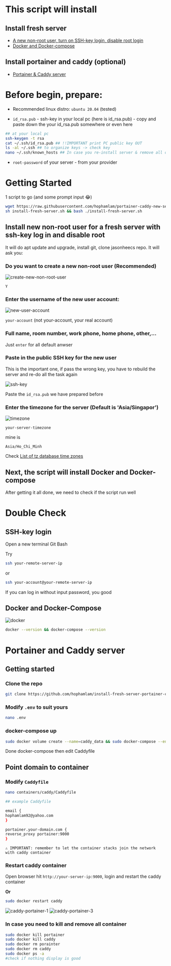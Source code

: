 # This script will install

## Install fresh server

- [A new non-root user, turn on SSH-key login, disable root login](#install-new-non-root-user-for-a-fresh-server-with-ssh-key-log-in-and-disable-root)
- [Docker and Docker-compose](#docker-and-docker-compose)

## Install portainer and caddy (optional)

- [Portainer & Caddy server](#portainer-and-caddy-server)

# Before begin, prepare:

- Recommended linux distro: `ubuntu 20.04` (tested)

- `id_rsa.pub` - ssh-key in your local pc (here is id_rsa.pub) - copy and paste down the your id_rsa.pub somewhere or even here

```bash
## at your local pc
ssh-keygen -t rsa
cat ~/.ssh/id_rsa.pub ## !!IMPORTANT print PC public key OUT
ls -al ~/.ssh ## to organize keys -> check key
nano ~/.ssh/known_hosts ## In case you re-install server & remove all old ssh-key from the rebuilt server
```

- `root-password` of your server - from your provider

# Getting Started

1 script to go (and some prompt input 😂)

```bash
wget https://raw.githubusercontent.com/hophamlam/portainer-caddy-new-server/main/install-fresh-server.sh
sh install-fresh-server.sh && bash ./install-fresh-server.sh
```

## Install new non-root user for a fresh server with ssh-key log in and disable root

It will do apt update and upgrade, install git, clone jasonheecs repo. It will ask you:

### Do you want to create a new non-root user (Recommended)

![create-new-non-root-user](image/create-new-non-root-user.jpg)

```
Y
```

### Enter the username of the new user account:

![new-user-account](image/new-user-account.jpg)

`your-account` (not your-account, your real account)

### Full name, room number, work phone, home phone, other,...

Just `enter` for all default anwser

### Paste in the public SSH key for the new user

This is the important one, if pass the wrong key, you have to rebuild the server and re-do all the task again

![ssh-key](image/ssh-key.jpg)

Paste the `id_rsa.pub` we have prepared before

### Enter the timezone for the server (Default is 'Asia/Singapor')

![timezone](image/timezone.jpg)

`your-server-timezone`

mine is

```
Asia/Ho_Chi_Minh
```

Check [List of tz database time zones](https://en.wikipedia.org/wiki/List_of_tz_database_time_zones)

## Next, the script will install Docker and Docker-compose

After getting it all done, we need to check if the script run well

# Double Check

## SSH-key login

Open a new terminal Git Bash

Try

```bash
ssh your-remote-server-ip
```

or

```bash
ssh your-account@your-remote-server-ip
```

If you can log in without input password, you good

## Docker and Docker-Compose

![docker](image/docker.jpg)

```bash
docker --version && docker-compose --version
```

# Portainer and Caddy server

## Getting started

### Clone the repo

```bash
git clone https://github.com/hophamlam/install-fresh-server-portainer-caddy.git && cd install-fresh-server-portainer-caddy
```

### Modify `.env` to suit yours

```bash
nano .env
```

### docker-compose up

```bash
sudo docker volume create --name=caddy_data && sudo docker-compose --env-file .env up -d
```

Done docker-compose then edit Caddyfile

## Point domain to container

### Modify `Caddyfile`

```bash
nano containers/caddy/Caddyfile
```

```bash
## example Caddyfile

email {
hophamlam92@yahoo.com
}

portainer.your-domain.com {
reverse_proxy portainer:9000
}
```

`⚠️ IMPORTANT: remember to let the container stacks join the network with caddy container`

### Restart caddy container

Open browser hit `http://your-server-ip:9000`, login and restart the caddy container

**Or**

```bash
sudo docker restart caddy
```

![caddy-portainer-1](image/caddy-portainer-1.jpg)
![caddy-portainer-3](image/caddy-portainer-3.jpg)

### In case you need to kill and remove all container

```bash
sudo docker kill portainer
sudo docker kill caddy
sudo docker rm porainter
sudo docker rm caddy
sudo docker ps -a
#check if nothing display is good
```

